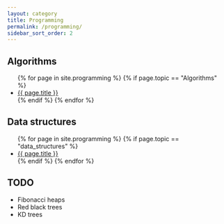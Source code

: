 ```yaml
---
layout: category
title: Programming
permalink: /programming/
sidebar_sort_order: 2
---
```

<h2>Algorithms</h2>
<ul>
  {% for page in site.programming %}
    {% if page.topic == "Algorithms" %}
      <li>
        <a href="{{ page.url }}">{{ page.title }}</a>
      </li>
    {% endif %}
  {% endfor %}
</ul>


<h2>Data structures</h2>
<ul>
  {% for page in site.programming %}
    {% if page.topic == "data_structures" %}
      <li>
        <a href="{{ page.url }}">{{ page.title }}</a>
      </li>
    {% endif %}
  {% endfor %}
</ul>


## TODO
* Fibonacci heaps
* Red black trees
* KD trees
